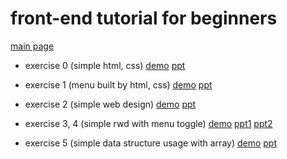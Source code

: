 # front-end tutorial for beginners

[main page](https://frontend-tutorial.dannyisadog.com)

- exercise 0 (simple html, css)
  [demo](https://frontend-tutorial.dannyisadog.com/exercise0/index.html)
  [ppt](https://docs.google.com/presentation/d/1BiNo9_IcBDcn-qheElFCGO4r0pogk4UNGlYLEAQYhsI/edit?usp=sharing)

- exercise 1 (menu built by html, css)
  [demo](https://frontend-tutorial.dannyisadog.com/exercise1/index.html)
  [ppt](https://docs.google.com/presentation/d/1THx5Q98zyfmdDlT1HLhDHEj4k0gq66MpZ6gBpEIh950/edit?usp=sharing)

- exercise 2 (simple web design)
  [demo](https://frontend-tutorial.dannyisadog.com/exercise2/index.html)
  [ppt](https://docs.google.com/presentation/d/1-URRmDo5z7kVSqpnn_CJwUN8_Ji8lvPZdXMKmnZNVoU/edit?usp=sharing)

- exercise 3, 4 (simple rwd with menu toggle)
  [demo](https://frontend-tutorial.dannyisadog.com/exercise3,4/index.html)
  [ppt1](https://docs.google.com/presentation/d/1sWduimczqgg5aweF3IBrY_McCJvXHL-r3VOVhMHSFL0/edit?usp=sharing)
  [ppt2](https://docs.google.com/presentation/d/1SZPDY9MOB0S3ni2bZ_zm29Eci2iCrb5e94imQ8ojqIc/edit?usp=sharing)

- exercise 5 (simple data structure usage with array)
  [demo](https://frontend-tutorial.dannyisadog.com/exercise5/index.html)
  [ppt](https://docs.google.com/presentation/d/1XkiBveY9WesU0Z8zEx15T2xVlWiR0ocqHxYV3nxuHIk/edit?usp=sharing)
